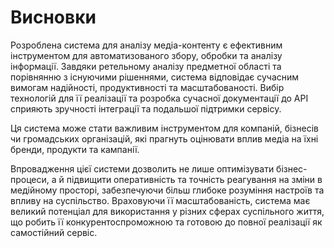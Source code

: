 # Висновки

Розроблена система для аналізу медіа-контенту є ефективним інструментом для автоматизованого збору, обробки та аналізу інформації. Завдяки ретельному аналізу предметної області та порівнянню з існуючими рішеннями, система відповідає сучасним вимогам надійності, продуктивності та масштабованості. Вибір технологій для її реалізації та розробка сучасної документації до API сприяють зручності інтеграції та подальшої підтримки сервісу.

Ця система може стати важливим інструментом для компаній, бізнесів чи громадських організацій, які прагнуть оцінювати вплив медіа на їхні бренди, продукти та кампанії.

Впровадження цієї системи дозволить не лише оптимізувати бізнес-процеси, а й підвищити оперативність та точність реагування на зміни в медійному просторі, забезпечуючи більш глибоке розуміння настроїв та впливу на суспільство. Враховуючи її масштабованість, система має великий потенціал для використання у різних сферах суспільного життя, що робить її конкурентоспроможною та готовою до повної реалізації як самостійний сервіс.
